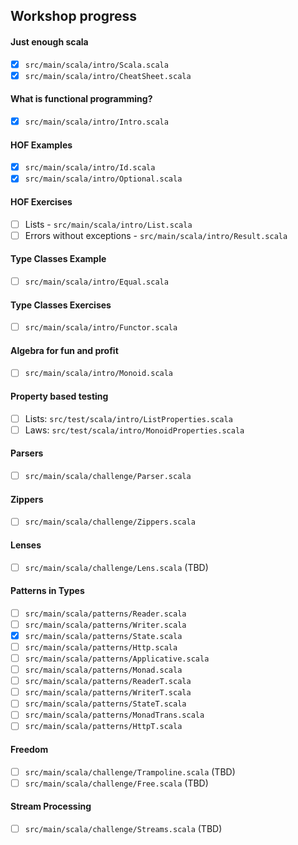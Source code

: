 ## Workshop progress

#### Just enough scala
- [x] `src/main/scala/intro/Scala.scala`
- [x] `src/main/scala/intro/CheatSheet.scala`

#### What is functional programming?
- [x] `src/main/scala/intro/Intro.scala`

#### HOF Examples
- [x] `src/main/scala/intro/Id.scala`
- [x] `src/main/scala/intro/Optional.scala`

#### HOF Exercises
- [ ] Lists - `src/main/scala/intro/List.scala`
- [ ] Errors without exceptions - `src/main/scala/intro/Result.scala`

#### Type Classes Example
- [ ] `src/main/scala/intro/Equal.scala`

#### Type Classes Exercises
- [ ] `src/main/scala/intro/Functor.scala`

#### Algebra for fun and profit
- [ ] `src/main/scala/intro/Monoid.scala`

#### Property based testing
- [ ] Lists: `src/test/scala/intro/ListProperties.scala`
- [ ] Laws: `src/test/scala/intro/MonoidProperties.scala`

#### Parsers
- [ ] `src/main/scala/challenge/Parser.scala`

#### Zippers
- [ ] `src/main/scala/challenge/Zippers.scala`

#### Lenses
- [ ] `src/main/scala/challenge/Lens.scala` (TBD)

#### Patterns in Types
- [ ] `src/main/scala/patterns/Reader.scala`
- [ ] `src/main/scala/patterns/Writer.scala`
- [x] `src/main/scala/patterns/State.scala`
- [ ] `src/main/scala/patterns/Http.scala`
- [ ] `src/main/scala/patterns/Applicative.scala`
- [ ] `src/main/scala/patterns/Monad.scala`
- [ ] `src/main/scala/patterns/ReaderT.scala`
- [ ] `src/main/scala/patterns/WriterT.scala`
- [ ] `src/main/scala/patterns/StateT.scala`
- [ ] `src/main/scala/patterns/MonadTrans.scala`
- [ ] `src/main/scala/patterns/HttpT.scala`

#### Freedom
- [ ] `src/main/scala/challenge/Trampoline.scala` (TBD)
- [ ] `src/main/scala/challenge/Free.scala` (TBD)

#### Stream Processing
- [ ] `src/main/scala/challenge/Streams.scala` (TBD)
